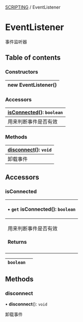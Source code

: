 [SCRIPTING](../groups/Core.SCRIPTING.md) / EventListener

# EventListener <Badge type="tip" text="Class" /> <Score text="EventListener" />

<p class="content-big">

事件监听器

</p>

## Table of contents

### Constructors <Score text="Constructors" /> 
| **new EventListener**()  |
| :----- |

### Accessors <Score text="Accessors" /> 
| **[isConnected](mw.EventListener.md#isconnected)**(): `boolean`  |
| :-----|
| 用来判断事件是否有效|

### Methods <Score text="Methods" /> 
| **[disconnect](mw.EventListener.md#disconnect)**(): `void`  |
| :-----|
| 卸载事件|

## Accessors

### isConnected <Score text="isConnected" /> 

<table class="get-set-table">
<thead><tr>
<th style="text-align: left">

• `get` **isConnected**(): `boolean`

</th>
</tr></thead>
<tbody><tr>
<td style="text-align: left">


用来判断事件是否有效

#### Returns

</td>
</tr></tbody>
</table>

| `boolean` |  |
| :------ | :------ |

## Methods

### disconnect <Score text="disconnect" /> 

• **disconnect**(): `void` 

卸载事件


